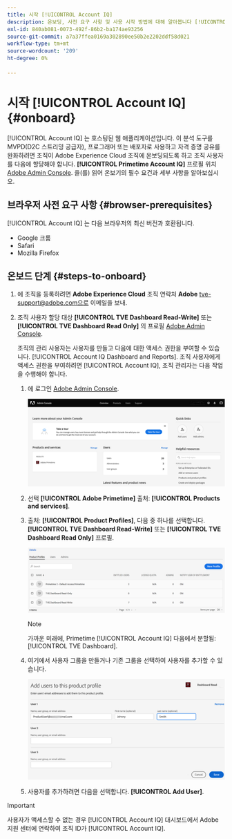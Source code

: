 ```yaml
---
title: 시작 [!UICONTROL Account IQ]
description: 온보딩, 사전 요구 사항 및 사용 시작 방법에 대해 알아봅니다 [!UICONTROL Account IQ].
exl-id: 840ab081-0073-492f-86b2-ba174ae93256
source-git-commit: a7a37ffea0169a302890ee50b2e2202ddf58d021
workflow-type: tm+mt
source-wordcount: '209'
ht-degree: 0%

---
```


# 시작 [!UICONTROL Account IQ] {#onboard}

[!UICONTROL Account IQ] 는 호스팅된 웹 애플리케이션입니다. 이 분석 도구를 MVPD(D2C 스트리밍 공급자), 프로그래머 또는 배포자로 사용하고 자격 증명 공유를 완화하려면 조직이 Adobe Experience Cloud 조직에 온보딩되도록 하고 조직 사용자를 다음에 할당해야 합니다. **[!UICONTROL Primetime Account IQ]** 프로필 위치 [Adobe Admin Console](https://adminconsole.adobe.com/). 을(를) 읽어 온보기의 필수 요건과 세부 사항을 알아보십시오.

## 브라우저 사전 요구 사항 {#browser-prerequisites}

[!UICONTROL Account IQ] 는 다음 브라우저의 최신 버전과 호환됩니다.

* Google 크롬
* Safari
* Mozilla Firefox

## 온보드 단계 {#steps-to-onboard}

1. 에 조직을 등록하려면 **Adobe Experience Cloud** 조직 연락처 **Adobe** tve-support@adobe.com으로 이메일을 보내.

1. 조직 사용자 할당 대상 **[!UICONTROL TVE Dashboard Read-Write]** 또는 **[!UICONTROL TVE Dashboard Read Only]** 의 프로필 [Adobe Admin Console](https://adminconsole.adobe.com/).

   조직의 관리 사용자는 사용자를 만들고 다음에 대한 액세스 권한을 부여할 수 있습니다. [!UICONTROL Account IQ Dashboard and Reports]. 조직 사용자에게 액세스 권한을 부여하려면 [!UICONTROL Account IQ], 조직 관리자는 다음 작업을 수행해야 합니다.

   1. 에 로그인 [Adobe Admin Console](https://adminconsole.adobe.com/).


      ![](assets/admin-console.png)

   1. 선택 **[!UICONTROL Adobe Primetime]** 출처: **[!UICONTROL Products and services]**.

   1. 출처: **[!UICONTROL Product Profiles]**, 다음 중 하나를 선택합니다. **[!UICONTROL TVE Dashboard Read-Write]** 또는 **[!UICONTROL TVE Dashboard Read Only]** 프로필.

      ![](assets/product-profiles.png)

      >[!NOTE]
      >
      >가까운 미래에, Primetime [!UICONTROL Account IQ] 다음에서 분할됨: [!UICONTROL TVE Dashboard].

   1. 여기에서 사용자 그룹을 만들거나 기존 그룹을 선택하여 사용자를 추가할 수 있습니다.

      ![](assets/add-users-2profile.png)

   1. 사용자를 추가하려면 다음을 선택합니다. **[!UICONTROL Add User]**.

>[!IMPORTANT]
>
>사용자가 액세스할 수 없는 경우 [!UICONTROL Account IQ] 대시보드에서 Adobe 지원 센터에 연락하여 조직 ID가 [!UICONTROL Account IQ].
